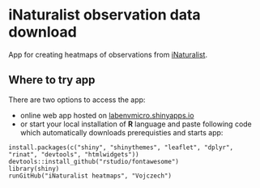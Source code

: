 # iNaturalist observation data download
App for creating heatmaps of observations from [iNaturalist](https://www.inaturalist.org/).

## Where to try app

There are two options to access the app:
* online web app hosted on [labenvmicro.shinyapps.io](https://labenvmicro.shinyapps.io/TMS_app/) 
* or start your local installation of **R** language and paste following code which automatically downloads prerequisties and starts app:


```
install.packages(c("shiny", "shinythemes", "leaflet", "dplyr", "rinat", "devtools", "htmlwidgets"))
devtools::install_github("rstudio/fontawesome")
library(shiny)
runGitHub("iNaturalist heatmaps", "Vojczech") 
```